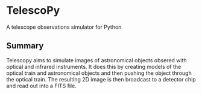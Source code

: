 # TelescoPy

A telescope observations simulator for Python

## Summary

Telescopy aims to simulate images of astronomical objects obsered with optical and infrared instruments. It does this by creating models of the optical train and astronomical objects and then pushing the object through the optical train. The resulting 2D image is then broadcast to a detector chip and read out into a FITS file. 
